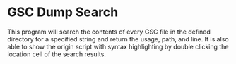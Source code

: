 # GSC Dump Search
This program will search the contents of every GSC file in the defined directory for a specified string and return the usage, path, and line. It is also able to show the origin script with syntax highlighting 
by double clicking the location cell of the search results.